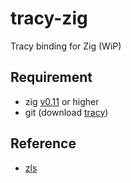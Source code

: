 # tracy-zig

Tracy binding for Zig (WiP)

## Requirement

* zig [v0.11](https://ziglang.org/download) or higher
* git (download [tracy](https://github.com//wolfpld/tracy))


## Reference

* [zls](https://github.com/zigtools/zls)